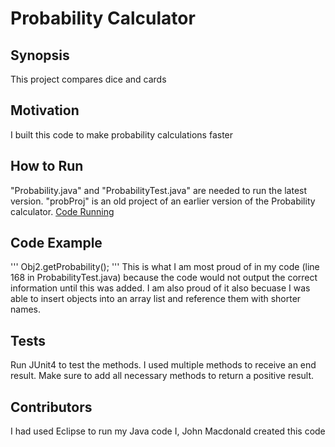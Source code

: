 # Probability Calculator

## Synopsis
This project compares dice and cards

## Motivation
I built this code to make probability calculations faster

## How to Run
"Probability.java" and "ProbabilityTest.java" are needed to run the latest version.
"probProj" is an old project of an earlier version of the Probability calculator.
[Code Running](Probability_Code_Running.png)

## Code Example
'''
Obj2.getProbability();
'''
This is what I am most proud of in my code (line 168 in ProbabilityTest.java) because
the code would not output the correct information until this was added. I am also proud
of it also becuase I was able to insert objects into an array list and reference them
with shorter names.

## Tests
Run JUnit4 to test the methods. I used multiple methods to receive an end result.
Make sure to add all necessary methods to return a positive result.

## Contributors
I had used Eclipse to run my Java code
I, John Macdonald created this code
